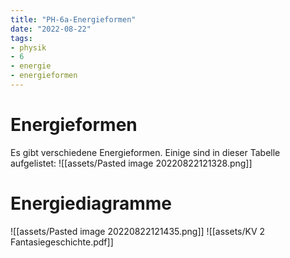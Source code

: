 ```yaml
---
title: "PH-6a-Energieformen"
date: "2022-08-22"
tags: 
- physik
- 6
- energie
- energieformen
---
```

# Energieformen
Es gibt verschiedene Energieformen. Einige sind in dieser Tabelle aufgelistet:
![[assets/Pasted image 20220822121328.png]]

# Energiediagramme
![[assets/Pasted image 20220822121435.png]]
![[assets/KV 2 Fantasiegeschichte.pdf]]